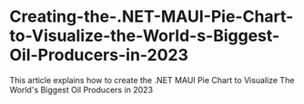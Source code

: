 # Creating-the-.NET-MAUI-Pie-Chart-to-Visualize-the-World-s-Biggest-Oil-Producers-in-2023
This article explains how to create the .NET MAUI Pie Chart to Visualize The World's Biggest Oil Producers in 2023
